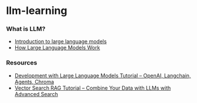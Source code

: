 # llm-learning


### What is LLM?

- [Introduction to large language models](https://www.youtube.com/watch?v=zizonToFXDs)
- [How Large Language Models Work](https://www.youtube.com/watch?v=5sLYAQS9sWQ)

### Resources

- [Development with Large Language Models Tutorial – OpenAI, Langchain, Agents, Chroma](https://www.youtube.com/watch?v=xZDB1naRUlk)
- [Vector Search RAG Tutorial – Combine Your Data with LLMs with Advanced Search](https://www.youtube.com/watch?v=JEBDfGqrAUA)
